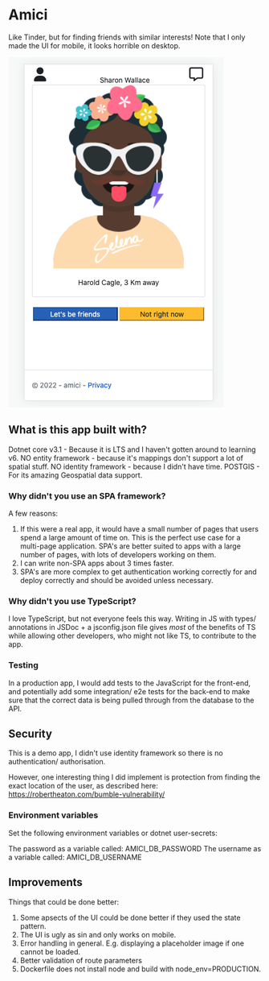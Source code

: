 # Amici

Like Tinder, but for finding friends with similar interests! Note that I only made the UI for mobile, it looks horrible on desktop.

![Screenshot of mobile app](https://github.com/oshawa-connection/amici/blob/develop/ReadMeImages/mainapp.png)

## What is this app built with?

Dotnet core v3.1 - Because it is LTS and I haven't gotten around to learning v6.
NO entity framework - because it's mappings don't support a lot of spatial stuff.
NO identity framework - because I didn't have time.
POSTGIS - For its amazing Geospatial data support.

### Why didn't you use an SPA framework?

A few reasons:
1. If this were a real app, it would have a small number of pages that users spend a large amount of time on. 
This is the perfect use case for a multi-page application. SPA's are better suited to apps with a large number of pages, 
with lots of developers working on them.
2. I can write non-SPA apps about 3 times faster.
3. SPA's are more complex to get authentication working correctly for and deploy correctly and should be avoided unless necessary.

### Why didn't you use TypeScript?

I love TypeScript, but not everyone feels this way. Writing in JS with types/ annotations in JSDoc + a jsconfig.json file gives _most_ of the benefits of TS while allowing other developers, who might not like TS, to contribute to the app.

### Testing

In a production app, I would add tests to the JavaScript for the front-end, and potentially add some integration/ e2e tests for the back-end to make sure that the correct data is being pulled through from the database to the API.

## Security

This is a demo app, I didn't use identity framework so there is no authentication/ authorisation.

However, one interesting thing I did implement is protection from finding the exact location of the user, as described here:
https://robertheaton.com/bumble-vulnerability/

### Environment variables

Set the following environment variables or dotnet user-secrets:

The password as a variable called: AMICI_DB_PASSWORD
The username as a variable called: AMICI_DB_USERNAME


## Improvements

Things that could be done better:
1. Some apsects of the UI could be done better if they used the state pattern.
2. The UI is ugly as sin and only works on mobile.
3. Error handling in general. E.g. displaying a placeholder image if one cannot be loaded.
4. Better validation of route parameters
5. Dockerfile does not install node and build with node_env=PRODUCTION.